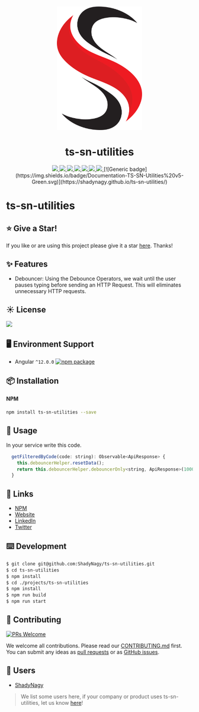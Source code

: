 <p align="center">
  <a href="https://www.npmjs.com/package/ts-sn-utilities">
    <img width="230" src="icon.png">
  </a>
</p>

<h1 align="center">
ts-sn-utilities
</h1>

<p align="center">
    <a href="https://www.npmjs.com/package/ts-sn-utilities" alt="npm" target="_blank">
        <img src="https://img.shields.io/npm/v/ts-sn-utilities" />
    </a>
    <a href="https://www.npmjs.com/package/ts-sn-utilities" alt="npm" target="_blank">
        <img src="https://img.shields.io/npm/dt/ts-sn-utilities" />
    </a>
    <a href="https://www.npmjs.com/package/ts-sn-utilities" alt="npm" target="_blank">
        <img src="https://badgen.net/bundlephobia/min/ts-sn-utilities" />
    </a>  
    <a href="https://github.com/ShadyNagy/ts-sn-utilities/actions?query=workflow%3Anpm-publish" alt="Workflows">
        <img src="https://github.com/shadynagy/ts-sn-utilities/workflows/npm-publish/badge.svg" />
    </a>
    <a href="https://github.com/ShadyNagy/ts-sn-utilities/graphs/contributors" alt="Contributors">
        <img src="https://img.shields.io/github/contributors/ShadyNagy/ts-sn-utilities" />
    </a>
    <a href="https://github.com/ShadyNagy/ts-sn-utilities/blob/master/LICENSE" alt="license">
        <img src="https://img.shields.io/badge/License-MIT-blue.svg" />
    </a>
    <a href="https://www.paypal.me/shadynagy" alt="paypal">
        <img src="https://img.shields.io/badge/PayPal-tip%20me-green.svg?logo=paypal" />
    </a>
    [![Generic badge](https://img.shields.io/badge/Documentation-TS-SN-Utilities%20v5-Green.svg)](https://shadynagy.github.io/ts-sn-utilities/)

</p>

# ts-sn-utilities


## :star: Give a Star!
If you like or are using this project please give it a star [here](https://github.com/ShadyNagy/ts-sn-utilities). Thanks!

## ✨ Features

- Debouncer: Using the Debounce Operators, we wait until the user pauses typing before sending an HTTP Request. This will eliminates unnecessary HTTP requests.  

## ☀️ License

<a href="https://github.com/ShadyNagy/ts-sn-utilities/blob/master/LICENSE" alt="license">
    <img src="https://img.shields.io/badge/License-MIT-blue.svg" />
</a>

## 🖥 Environment Support

* Angular `^12.0.0` [![npm package](https://img.shields.io/npm/v/ts-sn-utilities?style=flat-square)](https://www.npmjs.com/package/ts-sn-utilities)

## 📦 Installation

#### NPM

```bash
npm install ts-sn-utilities --save
```

## 🔨 Usage

In your service write this code.
```javascript
  getFilteredByCode(code: string): Observable<ApiResponse> {
    this.debouncerHelper.resetData();
    return this.debouncerHelper.debouncerOnly<string, ApiResponse>(1000, code, (request) => this.filterBy(request));
  }
```

## 🔗 Links

* [NPM](https://www.npmjs.com/package/ts-sn-utilities)
* [Website](http://www.shadynagy.com)
* [LinkedIn](https://www.linkedin.com/in/shadynagy)
* [Twitter](https://twitter.com/ShadyNagy_)

## ⌨️ Development

```bash
$ git clone git@github.com:ShadyNagy/ts-sn-utilities.git
$ cd ts-sn-utilities
$ npm install
$ cd ./projects/ts-sn-utilities
$ npm install
$ npm run build
$ npm run start
```

## 🤝 Contributing

[![PRs Welcome](https://img.shields.io/badge/PRs-welcome-brightgreen.svg?style=flat-square)](https://github.com/shadynagy/ts-sn-utilities/pulls)

We welcome all contributions. Please read our [CONTRIBUTING.md](https://github.com/shadynagy/ts-sn-utilities/blob/master/CONTRIBUTING.md) first. You can submit any ideas as [pull requests](https://github.com/shadynagy/ts-sn-utilities/pulls) or as [GitHub issues](https://github.com/shadynagy/ts-sn-utilities/issues).

## 🎉 Users

- [ShadyNagy](http://www.shadynagy.com/)

> We list some users here, if your company or product uses ts-sn-utilities, let us know [here](https://github.com/shadynagy/ts-sn-utilities/issues/1)!


